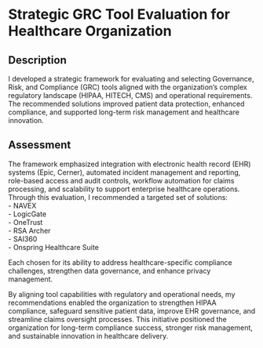 <h1>Strategic GRC Tool Evaluation for Healthcare Organization</h1>

<h2>Description</h2>

I developed a strategic framework for evaluating and selecting Governance, Risk, and Compliance (GRC) tools aligned with the organization’s complex regulatory landscape (HIPAA, HITECH, CMS) and operational requirements. The recommended solutions improved patient data protection, enhanced compliance, and supported long-term risk management and healthcare innovation.

<h2>Assessment</h2>
The framework emphasized integration with electronic health record (EHR) systems (Epic, Cerner), automated incident management and reporting, role-based access and audit controls, workflow automation for claims processing, and scalability to support enterprise healthcare operations.
Through this evaluation, I recommended a targeted set of solutions:<br>
- NAVEX<br>
- LogicGate<br>
- OneTrust<br>
- RSA Archer<br>
- SAI360<br>
- Onspring Healthcare Suite<br> 

Each chosen for its ability to address healthcare-specific compliance challenges, strengthen data governance, and enhance privacy management.<br>

By aligning tool capabilities with regulatory and operational needs, my recommendations enabled the organization to strengthen HIPAA compliance, safeguard sensitive patient data, improve EHR governance, and streamline claims oversight processes. This initiative positioned the organization for long-term compliance success, stronger risk management, and sustainable innovation in healthcare delivery.








<!--
 ```diff
- text in red
+ text in green
! text in orange
# text in gray
@@ text in purple (and bold)@@
```
--!>
